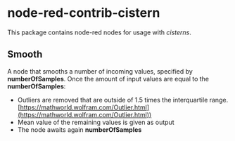 # node-red-contrib-cistern

This package contains node-red nodes for usage with *cisterns*.

## Smooth
A node that smooths a number of incoming values, specified by **numberOfSamples**.
Once the amount of input values are equal to the **numberOfSamples**:
- Outliers are removed that are outside of 1.5 times the interquartile range. [https://mathworld.wolfram.com/Outlier.html](https://mathworld.wolfram.com/Outlier.html))
- Mean value of the remaining values is given as output
- The node awaits again **numberOfSamples**

